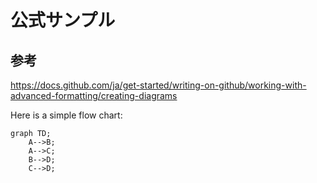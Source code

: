 # 公式サンプル

## 参考

<https://docs.github.com/ja/get-started/writing-on-github/working-with-advanced-formatting/creating-diagrams>

Here is a simple flow chart:

```mermaid
graph TD;
    A-->B;
    A-->C;
    B-->D;
    C-->D;
```
